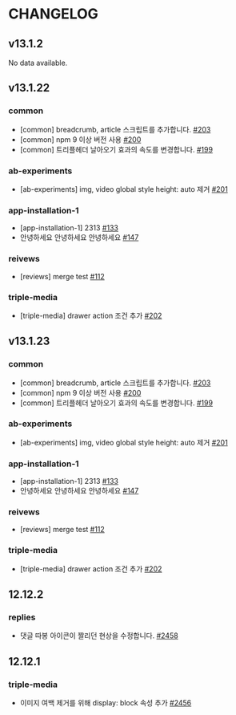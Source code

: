 # CHANGELOG

## v13.1.2

No data available.

## v13.1.22

### common

- [common] breadcrumb, article 스크립트를 추가합니다. [#203](https://github.com/jaehyeon48/github-actions-test/pull/203)
- [common] npm 9 이상 버전 사용 [#200](https://github.com/jaehyeon48/github-actions-test/pull/200)
- [common] 트리플헤더 날아오기 효과의 속도를 변경합니다. [#199](https://github.com/jaehyeon48/github-actions-test/pull/199)

### ab-experiments

- [ab-experiments] img, video global style height: auto 제거 [#201](https://github.com/jaehyeon48/github-actions-test/pull/201)

### app-installation-1

- [app-installation-1] 2313 [#133](https://github.com/jaehyeon48/github-actions-test/pull/133)
- 안녕하세요 안녕하세요 안녕하세요 [#147](https://github.com/jaehyeon48/github-actions-test/pull/147)

### reivews

- [reviews] merge test [#112](https://github.com/jaehyeon48/github-actions-test/pull/112)

### triple-media

- [triple-media] drawer action 조건 추가 [#202](https://github.com/jaehyeon48/github-actions-test/pull/202)

## v13.1.23

### common

- [common] breadcrumb, article 스크립트를 추가합니다. [#203](https://github.com/jaehyeon48/github-actions-test/pull/203)
- [common] npm 9 이상 버전 사용 [#200](https://github.com/jaehyeon48/github-actions-test/pull/200)
- [common] 트리플헤더 날아오기 효과의 속도를 변경합니다. [#199](https://github.com/jaehyeon48/github-actions-test/pull/199)

### ab-experiments

- [ab-experiments] img, video global style height: auto 제거 [#201](https://github.com/jaehyeon48/github-actions-test/pull/201)

### app-installation-1

- [app-installation-1] 2313 [#133](https://github.com/jaehyeon48/github-actions-test/pull/133)
- 안녕하세요 안녕하세요 안녕하세요 [#147](https://github.com/jaehyeon48/github-actions-test/pull/147)

### reivews

- [reviews] merge test [#112](https://github.com/jaehyeon48/github-actions-test/pull/112)

### triple-media

- [triple-media] drawer action 조건 추가 [#202](https://github.com/jaehyeon48/github-actions-test/pull/202)

## 12.12.2

### replies

- 댓글 따봉 아이콘이 짤리던 현상을 수정합니다. [#2458](https://github.com/titicacadev/triple-frontend/pull/2458)

## 12.12.1

### triple-media

- 이미지 여백 제거를 위해 display: block 속성 추가 [#2456](https://github.com/titicacadev/triple-frontend/pull/2456)
